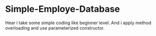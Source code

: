 # Simple-Employe-Database
Hear i take some simple coding like beginner level. And i apply method overloading and use parameterized constructor.
